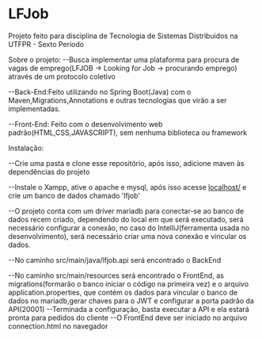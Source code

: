 # LFJob
 Projeto feito para disciplina de Tecnologia de Sistemas Distribuidos na UTFPR - Sexto Período

Sobre o projeto:
--Busca implementar uma plataforma para procura de vagas de emprego(LFJOB -> Looking for Job -> procurando emprego) através de um protocolo coletivo

--Back-End:Feito utilizando no Spring Boot(Java) com o Maven,Migrations,Annotations e outras tecnologias que virão a ser implementadas.

--Front-End: Feito com o desenvolvimento web padrão(HTML,CSS,JAVASCRIPT), sem nenhuma biblioteca ou framework

Instalação:

--Crie uma pasta e clone esse repositório, após isso, adicione maven às dependências do projeto

--Instale o Xampp, ative o apache e mysql, após isso acesse [localhost/](http://localhost/phpmyadmin/) e crie um banco de dados chamado 'lfjob'

--O projeto conta com um driver mariadb para conectar-se ao banco de dados recem criado, dependendo do local em que será executado, será necessário configurar a conexão, no caso do IntelliJ(ferramenta usada no desenvolvimento), será  necessário criar uma nova conexão e vincular os dados.

--No caminho src/main/java/lfjob.api será encontrado o BackEnd

--No caminho src/main/resources será encontrado o FrontEnd, as migrations(formarão o banco iniciar o código na primeira vez) e o arquivo application.properties, que contém os dados para vincular o banco de dados no mariadb,gerar chaves para o JWT e configurar a porta padrão da API(20001)
--Terminada a configuração, basta executar a API e ela estará pronta para pedidos do cliente
--O FrontEnd deve ser iniciado no arquivo connection.html no navegador
